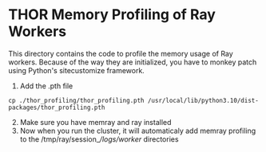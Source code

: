 # THOR Memory Profiling of Ray Workers

This directory contains the code to profile the memory usage of Ray workers. Because of the way they are initialized, you have to monkey patch using Python's sitecustomize framework.

1. Add the .pth file

```
cp ./thor_profiling/thor_profiling.pth /usr/local/lib/python3.10/dist-packages/thor_profiling.pth
```

2. Make sure you have memray and ray installed
3. Now when you run the cluster, it will automaticaly add memray profiling to the /tmp/ray/session_*/logs/worker* directories
